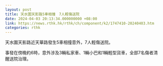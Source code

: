 ```yaml
---
layout: post
title: 天水圍天影路5車相撞　7人輕傷送院
date: 2024-04-03 20:13:34.000000000 +08:00
link: https://news.rthk.hk/rthk/ch/component/k2/1747410-20240403.htm
categories: rthk
---
```


天水圍天影路近天華路發生5車相撞意外，7人輕傷送院。

事發在傍晚約6時，意外涉及3輛私家車、1輛小巴和1輛輕型貨車，全部7名傷者清醒送院治理。
